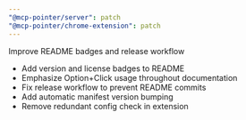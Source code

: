 ```yaml
---
"@mcp-pointer/server": patch
"@mcp-pointer/chrome-extension": patch
---
```


Improve README badges and release workflow

- Add version and license badges to README
- Emphasize Option+Click usage throughout documentation
- Fix release workflow to prevent README commits
- Add automatic manifest version bumping
- Remove redundant config check in extension